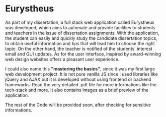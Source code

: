 # Eurystheus

As part of my dissertation, a full stack web application called Eurystheus
was developed, which aims to automate and provide facilities to students and teachers
in the issue of dissertation assignments. With the application, the student can easily and
quickly study the candidate dissertation topics, to obtain useful information and tips
that will lead him to choose the right topic. On the other hand, the teacher is notified of
the students' interest email and GUI updates. As for the user interface, inspired by
award-winning web design websites offers a pleasant user experience. 

I could also name this **"mastering the basics"**, since it was my first large web development project. It is not pure vanilla JS since i used libraries like jQuery and AJAX but it is developed without using frontend or backend frameworks. Read the very detailed .pdf file for more informations like the tech-stack and more. It also contains images as a brief preview of the application.


The rest of the Code will be provided soon, after checking for sensitive informations.
